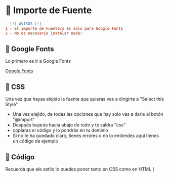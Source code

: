 # 🔗 Importe de Fuente
```diff
- [!] AVISOS [!]
1 - El importe de Fuente/s es solo para Google Fonts
2 - No es necesario instalar nada!
```

## 🚀 Google Fonts
<p>Lo primero es ir a Google Fonts </p>

[Google Fonts](https://fonts.google.com/)

## 🎨 CSS

<p> Una vez que hayas elejido la fuente que quieras vas a dirigirte a "Select this Style" </p>

- Una vez elejido, de todas las opciones que hay solo vas a darle al botón "@import"
- Después bajarás hacia abajo de todo y te saldra "css"
- copiaras el código y lo pondrás en tu dominio
- Si no te ha quedado claro, tienes errores o no lo entiendes aqui tienes un código de ejemplo

## 🔧 Código

<p> Recuerda que ele estilo lo puedes poner tanto en CSS como en HTML ( <style> )
  
  <h1> HTML </h1>
  
  ```html
  <!DOCTYPE html>
<!--Hola! Soy Panda.xyz, aqui tienes un ejemplo de como importar una fuente/font-->
<h1> Hola! Soy Panda.xyz</h1>
<style>
    h1 {
        font-family: 'League Gothic', sans-serif;
font-family: 'Sansita Swashed', cursive;
font-family: 'Ubuntu Mono', monospace;
    }
</style>
<h3>Aqui tienes mi
</h3>
<p>Github <a href="https://github.com/pandaxyz-xd">https://github.com/pandaxyz-xd</a></p>
<style>
    h3,p {
        font-family: 'League Gothic', sans-serif;
font-family: 'Sansita Swashed', cursive;
font-family: 'Ubuntu Mono', monospace;
    }
    html {
        background-color: aquamarine;
    }
</style>
  ```
  
  <h1> CSS </h1>
  
  ```css
  <style>
  h1 {
      font-family: 'League Gothic', sans-serif;
font-family: 'Sansita Swashed', cursive;
font-family: 'Ubuntu Mono', monospace;
  }
</style>
  ```
